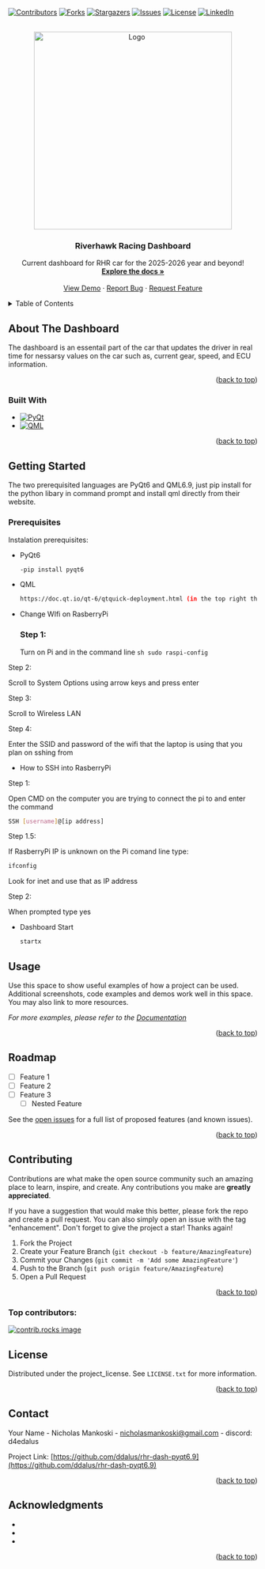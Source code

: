 <!-- Improved compatibility of back to top link: See: https://github.com/othneildrew/Best-README-Template/pull/73 -->
<a id="readme-top"></a>
<!--
*** Thanks for checking out the Best-README-Template. If you have a suggestion
*** that would make this better, please fork the repo and create a pull request
*** or simply open an issue with the tag "enhancement".
*** Don't forget to give the project a star!
*** Thanks again! Now go create something AMAZING! :D
-->




[![Contributors](https://img.shields.io/github/contributors/ddalus/rhr-dash-pyqt6.9.svg?style=for-the-badge)](https://github.com/ddalus/rhr-dash-pyqt6.9/commits?author=ddalus&since=2025-07-01&until=2025-07-07)
[![Forks](https://img.shields.io/github/forks/ddalus/rhr-dash-pyqt6.9.svg?style=for-the-badge)](https://github.com/ddalus/rhr-dash-pyqt6.9/forks)
[![Stargazers](https://img.shields.io/github/stars/ddalus/rhr-dash-pyqt6.9.svg?style=for-the-badge)](https://github.com/ddalus/rhr-dash-pyqt6.9/stargazers)
[![Issues](https://img.shields.io/github/issues/ddalus/rhr-dash-pyqt6.9.svg?style=for-the-badge)](https://github.com/ddalus/rhr-dash-pyqt6.9/issues)
[![License](https://img.shields.io/github/license/ddalus/rhr-dash-pyqt6.9.svg?style=for-the-badge)](https://github.com/danamon2002/RHR25-Dash/blob/main/LICENSE)
[![LinkedIn](https://img.shields.io/badge/LinkedIn-Connect-blue.svg?style=for-the-badge&logo=linkedin)](https://www.linkedin.com/in/nicholas-mankoski-37039328a/)

<!-- PROJECT LOGO -->
<br />
<div align="center">
  <a href="https://github.com/github_username/repo_name">
    <img src="https://cdn.d1baseball.com/uploads/2023/12/21144147/umasslowell.png" alt="Logo" width="400" height="400">
  </a>

<h3 align="center">Riverhawk Racing Dashboard</h3>

  <p align="center">
    Current dashboard for RHR car for the 2025-2026 year and beyond!
    <br />
    <a href="https://github.com/github_username/repo_name"><strong>Explore the docs »</strong></a>
    <br />
    <br />
    <a href="https://github.com/github_username/repo_name">View Demo</a>
    &middot;
    <a href="https://github.com/github_username/repo_name/issues/new?labels=bug&template=bug-report---.md">Report Bug</a>
    &middot;
    <a href="https://github.com/github_username/repo_name/issues/new?labels=enhancement&template=feature-request---.md">Request Feature</a>
  </p>
</div>
 


<!-- TABLE OF CONTENTS -->
<details>
  <summary>Table of Contents</summary>
  <ol>
    <li>
      <a href="#about-the-project">About The Dashboard</a>
      <ul>
        <li><a href="#built-with">Built With</a></li>
      </ul>
    </li>
    <li>
      <a href="#getting-started">Getting Started</a>
      <ul>
        <li><a href="#prerequisites">Prerequisites</a></li>
        <li><a href="#installation">Installation</a></li>
      </ul>
    </li>
    <li><a href="#usage">Usage</a></li>
    <li><a href="#roadmap">Roadmap</a></li>
    <li><a href="#contributing">Contributing</a></li>
    <li><a href="#license">License</a></li>
    <li><a href="#contact">Contact</a></li>
    <li><a href="#acknowledgments">Acknowledgments</a></li>
  </ol>
</details>



<!-- ABOUT THE PROJECT -->
## About The Dashboard



The dashboard is an essentail part of the car that updates the driver in real time for nessarsy values on the car such as, current gear, speed, and ECU information.

<p align="right">(<a href="#readme-top">back to top</a>)</p>



### Built With

* [![PyQt](https://img.shields.io/badge/PyQt-GUI-blue)](https://riverbankcomputing.com/software/pyqt/intro)
* [![QML](https://img.shields.io/badge/QML-UI-red)](https://doc.qt.io/qt-6/qmlapplications.html)


<p align="right">(<a href="#readme-top">back to top</a>)</p>



<!-- GETTING STARTED -->
## Getting Started

The two prerequisited languages are PyQt6 and QML6.9, just pip install for the python libary in command prompt and install qml directly from their website.

### Prerequisites

Instalation prerequisites:
* PyQt6
  ```sh
  -pip install pyqt6
  ```

* QML
  ```sh
  https://doc.qt.io/qt-6/qtquick-deployment.html (in the top right there is a download buttom)
  ```
  
* Change WIfi on RasberryPi

  ### Step 1:
  Turn on Pi and in the command line
      ```sh
      sudo raspi-config
      ```

Step 2:

Scroll to System Options using arrow keys and press enter

Step 3:

Scroll to Wireless LAN

Step 4:

Enter the SSID and password of the wifi that the laptop is using that you plan on sshing from




* How to SSH into RasberryPi

Step 1:

  Open CMD on the computer you are trying to connect the pi to and enter the command
  ```sh
  SSH [username]@[ip address]
  ```

Step 1.5:

If RasberryPi IP is unknown on the Pi comand line type:
  ```sh
  ifconfig
  ```
  
Look for inet and use that as IP address

Step 2:

When prompted type yes

* Dashboard Start
  ```sh
  startx
  ```



<!-- USAGE EXAMPLES -->
## Usage

Use this space to show useful examples of how a project can be used. Additional screenshots, code examples and demos work well in this space. You may also link to more resources.

_For more examples, please refer to the [Documentation](https://example.com)_

<p align="right">(<a href="#readme-top">back to top</a>)</p>



<!-- ROADMAP -->
## Roadmap

- [ ] Feature 1
- [ ] Feature 2
- [ ] Feature 3
    - [ ] Nested Feature

See the [open issues](https://github.com/github_username/repo_name/issues) for a full list of proposed features (and known issues).

<p align="right">(<a href="#readme-top">back to top</a>)</p>



<!-- CONTRIBUTING -->
## Contributing

Contributions are what make the open source community such an amazing place to learn, inspire, and create. Any contributions you make are **greatly appreciated**.

If you have a suggestion that would make this better, please fork the repo and create a pull request. You can also simply open an issue with the tag "enhancement".
Don't forget to give the project a star! Thanks again!

1. Fork the Project
2. Create your Feature Branch (`git checkout -b feature/AmazingFeature`)
3. Commit your Changes (`git commit -m 'Add some AmazingFeature'`)
4. Push to the Branch (`git push origin feature/AmazingFeature`)
5. Open a Pull Request

<p align="right">(<a href="#readme-top">back to top</a>)</p>

### Top contributors:

<a href="https://github.com/github_username/repo_name/graphs/contributors">
  <img src="https://contrib.rocks/image?repo=github_username/repo_name" alt="contrib.rocks image" />
</a>



<!-- LICENSE -->
## License

Distributed under the project_license. See `LICENSE.txt` for more information.

<p align="right">(<a href="#readme-top">back to top</a>)</p>



<!-- CONTACT -->
## Contact

Your Name - Nicholas Mankoski - nicholasmankoski@gmail.com - discord: d4edalus

Project Link: [https://github.com/ddalus/rhr-dash-pyqt6.9](https://github.com/ddalus/rhr-dash-pyqt6.9)

<p align="right">(<a href="#readme-top">back to top</a>)</p>



<!-- ACKNOWLEDGMENTS -->
## Acknowledgments

* []()
* []()
* []()

<p align="right">(<a href="#readme-top">back to top</a>)</p>



<!-- MARKDOWN LINKS & IMAGES -->
<!-- https://www.markdownguide.org/basic-syntax/#reference-style-links -->
[contributors-shield]: https://img.shields.io/github/contributors/github_username/repo_name.svg?style=for-the-badge
[contributors-url]: https://github.com/github_username/repo_name/graphs/contributors
[forks-shield]: https://img.shields.io/github/forks/github_username/repo_name.svg?style=for-the-badge
[forks-url]: https://github.com/github_username/repo_name/network/members
[stars-shield]: https://img.shields.io/github/stars/github_username/repo_name.svg?style=for-the-badge
[stars-url]: https://github.com/github_username/repo_name/stargazers
[issues-shield]: https://img.shields.io/github/issues/github_username/repo_name.svg?style=for-the-badge
[issues-url]: https://github.com/github_username/repo_name/issues
[license-shield]: https://img.shields.io/github/license/github_username/repo_name.svg?style=for-the-badge
[license-url]: https://github.com/github_username/repo_name/blob/master/LICENSE.txt
[linkedin-shield]: https://img.shields.io/badge/-LinkedIn-black.svg?style=for-the-badge&logo=linkedin&colorB=555
[linkedin-url]: https://linkedin.com/in/linkedin_username
[product-screenshot]: images/screenshot.png
[Next.js]: https://img.shields.io/badge/next.js-000000?style=for-the-badge&logo=nextdotjs&logoColor=white
[Next-url]: https://nextjs.org/
[React.js]: https://img.shields.io/badge/React-20232A?style=for-the-badge&logo=react&logoColor=61DAFB
[React-url]: https://reactjs.org/
[Vue.js]: https://img.shields.io/badge/Vue.js-35495E?style=for-the-badge&logo=vuedotjs&logoColor=4FC08D
[Vue-url]: https://vuejs.org/
[Angular.io]: https://img.shields.io/badge/Angular-DD0031?style=for-the-badge&logo=angular&logoColor=white
[Angular-url]: https://angular.io/
[Svelte.dev]: https://img.shields.io/badge/Svelte-4A4A55?style=for-the-badge&logo=svelte&logoColor=FF3E00
[Svelte-url]: https://svelte.dev/
[Laravel.com]: https://img.shields.io/badge/Laravel-FF2D20?style=for-the-badge&logo=laravel&logoColor=white
[Laravel-url]: https://laravel.com
[Bootstrap.com]: https://img.shields.io/badge/Bootstrap-563D7C?style=for-the-badge&logo=bootstrap&logoColor=white
[Bootstrap-url]: https://getbootstrap.com
[JQuery.com]: https://img.shields.io/badge/jQuery-0769AD?style=for-the-badge&logo=jquery&logoColor=white
[JQuery-url]: https://jquery.com 
